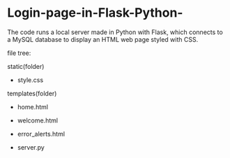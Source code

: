 # Login-page-in-Flask-Python-
The code runs a local server made in Python with Flask, which connects to a MySQL database to display an HTML web page styled with CSS.

file tree:

static(folder)
  - style.css
  
templates(folder)
  - home.html
  - welcome.html
  - error_alerts.html
  
- server.py

